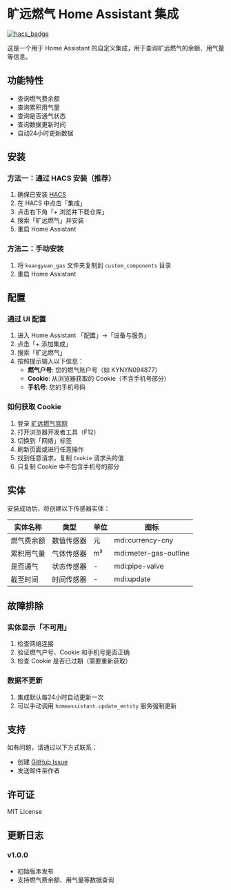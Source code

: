 # 旷远燃气 Home Assistant 集成

[![hacs_badge](https://img.shields.io/badge/HACS-Custom-orange.svg)](https://github.com/hacs/integration)

这是一个用于 Home Assistant 的自定义集成，用于查询旷远燃气的余额、用气量等信息。

## 功能特性

- 查询燃气费余额
- 查询累积用气量
- 查询是否通气状态
- 查询数据更新时间
- 自动24小时更新数据

## 安装

### 方法一：通过 HACS 安装（推荐）

1. 确保已安装 [HACS](https://hacs.xyz/)
2. 在 HACS 中点击「集成」
3. 点击右下角「+ 浏览并下载仓库」
4. 搜索「旷远燃气」并安装
5. 重启 Home Assistant

### 方法二：手动安装

1. 将 `kuangyuan_gas` 文件夹复制到 `custom_components` 目录
2. 重启 Home Assistant

## 配置

### 通过 UI 配置

1. 进入 Home Assistant 「配置」->「设备与服务」
2. 点击「+ 添加集成」
3. 搜索「旷远燃气」
4. 按照提示输入以下信息：
   - **燃气户号**: 您的燃气账户号（如 KYNYN094877）
   - **Cookie**: 从浏览器获取的 Cookie（不含手机号部分）
   - **手机号**: 您的手机号码

### 如何获取 Cookie

1. 登录 [旷远燃气官网](http://www.kynyyyt.com)
2. 打开浏览器开发者工具（F12）
3. 切换到「网络」标签
4. 刷新页面或进行任意操作
5. 找到任意请求，复制 `Cookie` 请求头的值
6. 只复制 Cookie 中不包含手机号的部分

## 实体

安装成功后，将创建以下传感器实体：

| 实体名称 | 类型 | 单位 | 图标 |
|---------|------|------|------|
| 燃气费余额 | 数值传感器 | 元 | mdi:currency-cny |
| 累积用气量 | 气体传感器 | m³ | mdi:meter-gas-outline |
| 是否通气 | 状态传感器 | - | mdi:pipe-valve |
| 截至时间 | 时间传感器 | - | mdi:update |

## 故障排除

### 实体显示「不可用」

1. 检查网络连接
2. 验证燃气户号、Cookie 和手机号是否正确
3. 检查 Cookie 是否已过期（需要重新获取）

### 数据不更新

1. 集成默认每24小时自动更新一次
2. 可以手动调用 `homeassistant.update_entity` 服务强制更新

## 支持

如有问题，请通过以下方式联系：
- 创建 [GitHub Issue](https://github.com/lambilly/kuangyuan_gas/issues)
- 发送邮件至作者

## 许可证

MIT License

## 更新日志

### v1.0.0
- 初始版本发布
- 支持燃气费余额、用气量等数据查询
